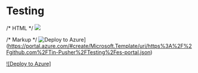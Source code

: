 # Testing
/* HTML */
<img src="https://aka.ms/deploytoazurebutton"/>
 
/* Markup */
![Deploy to Azure](https://aka.ms/deploytoazurebutton)](https://portal.azure.com/#create/Microsoft.Template/uri/https%3A%2F%2Fgithub.com%2FTin-Pusher%2FTesting%2Fes-portal.json)

<a href="https://portal.azure.com/#create/Microsoft.Template/uri/https%3A%2F%2Fgithub.com%2FTin-Pusher%2FTesting%2Fes-portal.json">![Deploy to Azure]</a>
